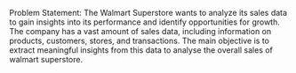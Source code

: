 Problem Statement:
The Walmart Superstore wants to analyze its sales data to gain insights into its 
performance and identify opportunities for growth. The company has a vast amount of 
sales data, including information on products, customers, stores, and transactions. The 
main objective is to extract meaningful insights from this data to analyse the overall sales 
of walmart superstore.

